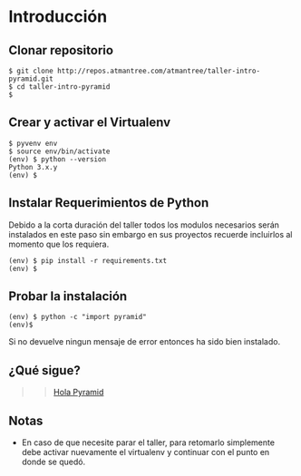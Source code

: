 # Introducción

## Clonar repositorio

```
$ git clone http://repos.atmantree.com/atmantree/taller-intro-pyramid.git
$ cd taller-intro-pyramid
$
```

## Crear y activar el Virtualenv

```
$ pyvenv env
$ source env/bin/activate 
(env) $ python --version
Python 3.x.y
(env) $
```

## Instalar Requerimientos de Python

Debido a la corta duración del taller todos los modulos necesarios serán instalados en
este paso sin embargo en sus proyectos recuerde incluirlos al momento que los requiera.

```
(env) $ pip install -r requirements.txt
(env) $
```

## Probar la instalación

```
(env) $ python -c "import pyramid"
(env)$
```

Si no devuelve ningun mensaje de error entonces ha sido bien instalado.

## ¿Qué sigue?

>> [Hola Pyramid](01-hola-pyramid.md)

## Notas

* En caso de que necesite parar el taller, para retomarlo simplemente debe activar nuevamente el
  virtualenv y continuar con el punto en donde se quedó. 
